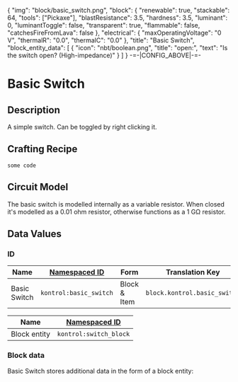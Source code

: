 {
    "img": "block/basic_switch.png",
    "block": {
        "renewable": true,
        "stackable": 64,
        "tools": ["Pickaxe"],
        "blastResistance": 3.5,
        "hardness": 3.5,
        "luminant": 0,
        "luminantToggle": false,
        "transparent": true,
        "flammable": false,
        "catchesFireFromLava": false
    },
    "electrical": {
        "maxOperatingVoltage": "0 V",
        "thermalR": "0.0",
        "thermalC": "0.0"
    },
    "title": "Basic Switch",
    "block_entity_data": [
        {
            "icon": "nbt/boolean.png",
            "title": "open:",
            "text": "Is the switch open? (High-impedance)"
        }
    ]
}
-=-|CONFIG_ABOVE|-=-


# Basic Switch

<ModInfoCard :img="img" :blockData="block" :electricalData="electrical" :title="title" />


## Description

A simple switch. Can be toggled by right clicking it.

## Crafting Recipe


```
some code
```

## Circuit Model

The basic switch is modelled internally as a variable resistor. When closed it's modelled as a 0.01 ohm resistor, otherwise 
functions as a 1 GΩ resistor.


## Data Values

### ID
| Name | [Namespaced ID](https://minecraft.fandom.com/wiki/Namespaced_ID) | Form | Translation Key |
| --- | --- | --- | --- |
| Basic Switch | `kontrol:basic_switch` | Block & Item | `block.kontrol.basic_switch` |

| Name | [Namespaced ID](https://minecraft.fandom.com/wiki/Namespaced_ID) |
| --- | --- |
| Block entity | `kontrol:switch_block` |


### Block data

Basic Switch stores additional data in the form of a block entity:

<WikiTree icon="nbt/compound.png" :data="block_entity_data" title="<b>Block entity data</b>" />
